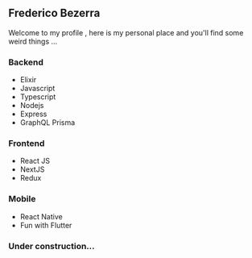 ## Frederico Bezerra

Welcome to my profile , here is my personal place and you'll find some weird things ...


### Backend
 - Elixir
 - Javascript
 - Typescript
 - Nodejs
 - Express
 - GraphQL Prisma
 
### Frontend
 - React JS
 - NextJS
 - Redux
 
 ### Mobile
  - React Native
  - Fun with Flutter
  
### Under construction...
